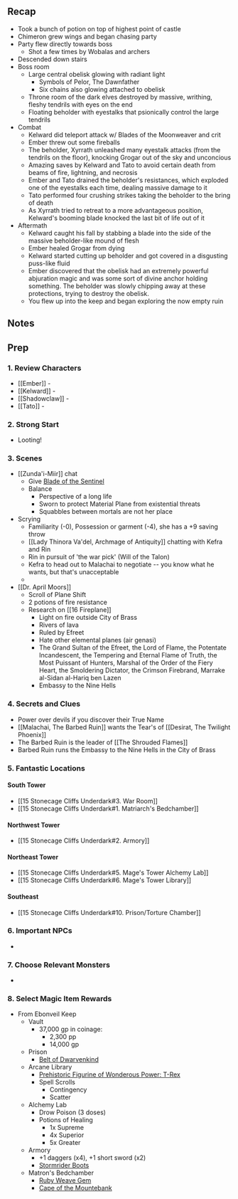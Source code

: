 
## Recap


* Took a bunch of potion on top of highest point of castle
* Chimeron grew wings and began chasing party
* Party flew directly towards boss
	* Shot a few times by Wobalas and archers
* Descended down stairs
* Boss room
	* Large central obelisk glowing with radiant light
		* Symbols of Pelor, The Dawnfather
		* Six chains also glowing attached to obelisk
	* Throne room of the dark elves destroyed by massive, writhing, fleshy tendrils with eyes on the end
	* Floating beholder with eyestalks that psionically control the large tendrils
* Combat
	* Kelward did teleport attack w/ Blades of the Moonweaver and crit
	* Ember threw out some fireballs
	* The beholder, Xyrrath unleashed many eyestalk attacks (from the tendrils on the floor), knocking Grogar out of the sky and unconcious
	* Amazing saves by Kelward and Tato to avoid certain death from beams of fire, lightning, and necrosis
	* Ember and Tato drained the beholder's resistances, which exploded one of the eyestalks each time, dealing massive damage to it
	* Tato performed four crushing strikes taking the beholder to the bring of death
	* As Xyrrath tried to retreat to a more advantageous position, Kelward's booming blade knocked the last bit of life out of it
* Aftermath
	* Kelward caught his fall by stabbing a blade into the side of the massive beholder-like mound of flesh
	* Ember healed Grogar from dying
	* Kelward started cutting up beholder and got covered in a disgusting puss-like fluid
	* Ember discovered that the obelisk had an extremely powerful abjuration magic and was some sort of divine anchor holding something. The beholder was slowly chipping away at these protections, trying to destroy the obelisk.
	* You flew up into the keep and began exploring the now empty ruin

## Notes
## Prep
### 1. Review Characters

* [[Ember]] - 
* [[Kelward]] -
* [[Shadowclaw]] - 
* [[Tato]] - 

### 2. Strong Start

* Looting!


### 3. Scenes

* [[Zunda'i-Miir]] chat
	* Give [Blade of the Sentinel](https://www.dndbeyond.com/magic-items/8569090-blade-of-the-sentinel)
	* Balance
		* Perspective of a long life
		* Sworn to protect Material Plane from existential threats
		* Squabbles between mortals are not her place
* Scrying
	* Familiarity (-0), Possession or garment (-4), she has a +9 saving throw
	* [[Lady Thinora Va'del, Archmage of Antiquity]] chatting with Kefra and Rin
	* Rin in pursuit of 'the war pick' (Will of the Talon)
	* Kefra to head out to Malachai to negotiate -- you know what he wants, but that's unacceptable
	* 
* [[Dr. April Moors]]
	* Scroll of Plane Shift
	* 2 potions of fire resistance
	* Research on [[16 Fireplane]]
		* Light on fire outside City of Brass
		* Rivers of lava
		* Ruled by Efreet
		* Hate other elemental planes (air genasi)
		* The Grand Sultan of the Efreet, the Lord of Flame, the Potentate Incandescent, the Tempering and Eternal Flame of Truth, the Most Puissant of Hunters, Marshal of the Order of the Fiery Heart, the Smoldering Dictator, the Crimson Firebrand, Marrake al-Sidan al-Hariq ben Lazen
		* Embassy to the Nine Hells

### 4. Secrets and Clues

* Power over devils if you discover their True Name
* [[Malachai, The Barbed Ruin]] wants the Tear's of [[Desirat, The Twilight Phoenix]]
* The Barbed Ruin is the leader of [[The Shrouded Flames]]
* Barbed Ruin runs the Embassy to the Nine Hells in the City of Brass

### 5. Fantastic Locations

#### South Tower
* [[15 Stonecage Cliffs Underdark#3. War Room]]
* [[15 Stonecage Cliffs Underdark#1. Matriarch's Bedchamber]]

#### Northwest Tower

* [[15 Stonecage Cliffs Underdark#2. Armory]]

#### Northeast Tower
* [[15 Stonecage Cliffs Underdark#5. Mage's Tower Alchemy Lab]]
* [[15 Stonecage Cliffs Underdark#6. Mage's Tower Library]]

#### Southeast
* [[15 Stonecage Cliffs Underdark#10. Prison/Torture Chamber]]

### 6. Important NPCs

* 

### 7. Choose Relevant Monsters

* 

### 8. Select Magic Item Rewards

* From Ebonveil Keep
	* Vault
		* 37,000 gp in coinage:
			- 2,300 pp
			- 14,000 gp
	* Prison
		* [Belt of Dwarvenkind](https://www.dndbeyond.com/magic-items/4584-belt-of-dwarvenkind)
	* Arcane Library
		- [Prehistoric Figurine of Wonderous Power: T-Rex](https://www.dndbeyond.com/magic-items/7102432-prehistoric-figurine-of-wondrous-power-jasper)
		- Spell Scrolls
			- Contingency
			- Scatter
	- Alchemy Lab
		- Drow Poison (3 doses)
		- Potions of Healing
			- 1x Supreme
			- 4x Superior
			- 5x Greater
	- Armory
		- +1 daggers (x4), +1 short sword (x2)
		- [Stormrider Boots](https://www.dndbeyond.com/magic-items/7171012-stormrider-boots)
	- Matron's Bedchamber
		- [Ruby Weave Gem](https://www.dndbeyond.com/magic-items/4047223-ruby-weave-gem)
		- [Cape of the Mountebank](https://www.dndbeyond.com/magic-items/4599-cape-of-the-mountebank)
